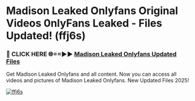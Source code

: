 # Madison Leaked Onlyfans Original Videos 0nlyFans Leaked - Files Updated! (ffj6s)

<h3>🔴 CLICK HERE 🌐==►► <a href="https://tinyurl.com/x26r9saj" rel="nofollow">Madison Leaked Onlyfans Updated Files</a></h3>

Get Madison Leaked Onlyfans and all content. Now you can access all videos and pictures of Madison Leaked Onlyfans. New Updated Files 2025!

[![ffj6s](https://i.imgur.com/LkgZPqh.gif)](https://tinyurl.com/x26r9saj)
